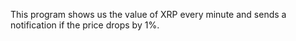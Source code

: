 This program shows us the value of XRP every minute and sends a notification if the price drops by 1%.
